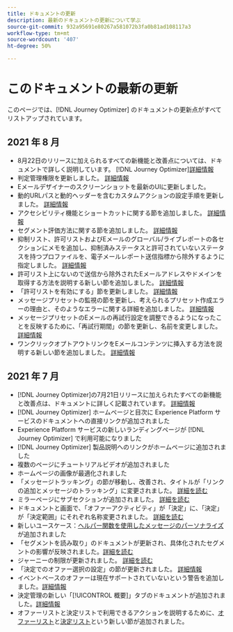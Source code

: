 ```yaml
---
title: ドキュメントの更新
description: 最新のドキュメントの更新について学ぶ
source-git-commit: 932a95691e80267a581072b3fa0b81ad108117a3
workflow-type: tm+mt
source-wordcount: '407'
ht-degree: 50%

---
```



# このドキュメントの最新の更新

このページでは、[!DNL Journey Optimizer] のドキュメントの更新点がすべてリストアップされています。

## 2021 年 8 月

* 8月22日のリリースに加えられるすべての新機能と改善点については、ドキュメントで詳しく説明しています。 [!DNL Journey Optimizer][詳細情報](release-notes.md)
* 判定管理権限を更新しました。 [詳細情報](administration/ootb-product-profiles.md)
* Eメールデザイナーのスクリーンショットを最新のUIに更新しました。
* 動的URLパスと動的ヘッダーを含むカスタムアクションの設定手順を更新しました。 [詳細情報](action/about-custom-action-configuration.md#url-configuration)
* アクセシビリティ機能とショートカットに関する節を追加しました。 [詳細情報](user-interface.md#accessibility)
* セグメント評価方法に関する節を追加しました。 [詳細情報](segment/about-segments.md#evaluation-method-in-journey-optimizer)
* 抑制リスト、許可リストおよびEメールのグローバル/ライブレポートの各セクションにメモを追加し、抑制済みステータスと許可されていないステータスを持つプロファイルを、電子メールレポート送信指標から除外するように指定しました。 [詳細情報](reports/email-global-report.md)
* 許可リスト上にないので送信から除外されたEメールアドレスやドメインを取得する方法を説明する新しい節を追加しました。 [詳細情報](allow-list.md#reporting)
* 「許可リストを有効にする」節を更新しました。 [詳細情報](allow-list.md#enable-allow-list)
* メッセージプリセットの監視の節を更新し、考えられるプリセット作成エラーの理由と、そのようなエラーに関する詳細を追加しました。 [詳細情報](configuration/message-presets.md#monitor-message-presets)
* メッセージプリセットのEメールの再試行設定を調整できるようになったことを反映するために、「再試行期間」の節を更新し、名前を変更しました。 [詳細情報](configuration/retries.md)
* ワンクリックオプトアウトリンクをEメールコンテンツに挿入する方法を説明する新しい節を追加しました。 [詳細情報](message-tracking.md#one-click-opt-out-link)
<!--* Added a section to describe how to manually add email addresses and domains to the suppression list. [Read more](configuration/manage-suppression-list.md#add-addresses-and-domains)-->


## 2021 年 7 月

* [!DNL Journey Optimizer]の7月21日リリースに加えられたすべての新機能と改善点は、ドキュメントに詳しく記載されています。 [詳細情報](release-notes.md)
* [!DNL Journey Optimizer] ホームページと目次に Experience Platform サービスのドキュメントへの直接リンクが追加されました
* Experience Platform サービスの新しいランディングページが [!DNL Journey Optimizer] で利用可能になりました 
* [!DNL Journey Optimizer] 製品説明へのリンクがホームページに追加されました
* 複数のページにチュートリアルビデオが追加されました
* ホームページの画像が最適化されました
* 「メッセージトラッキング」の節が移動し、改善され、タイトルが「リンクの追加とメッセージのトラッキング」に変更されました。 [詳細を読む](message-tracking.md)
* ミラーページにサブセクションが追加されました。 [詳細を読む](message-tracking.md#mirror-page)
* ドキュメントと画面で、「オファーアクティビティ」が「決定」に、「決定」が「決定範囲」にそれぞれ名称変更されました。 [詳細を読む](offers/get-started/starting-offer-decisioning.md)
* 新しいユースケース：[ヘルパー関数を使用したメッセージのパーソナライズ](personalization/personalization-use-case-helper-functions.md)が追加されました
* 「セグメントを読み取り」のドキュメントが更新され、具体化されたセグメントの影響が反映されました。[詳細を読む](building-journeys/read-segment.md)
* ジャーニーの制限が更新されました。 [詳細を読む](building-journeys/limitations.md)
* 「決定でのオファー選択の設定」の節が更新されました。 [詳細情報](offers/offer-activities/configure-offer-selection.md)
* イベントベースのオファーは現在サポートされていないという警告を追加しました。[詳細情報](offers/offer-library/creating-personalized-offers.md#eligibility)
* 決定管理の新しい「[!UICONTROL 概要]」タブのドキュメントが追加されました。[詳細情報](offers/get-started/user-interface.md#overview)
* オファーリストと決定リストで利用できるアクションを説明するために、[オファーリスト](offers/offer-library/creating-personalized-offers.md#offer-list)と[決定リスト](offers/offer-activities/create-offer-activities.md#decision-list)という新しい節が追加されました。
